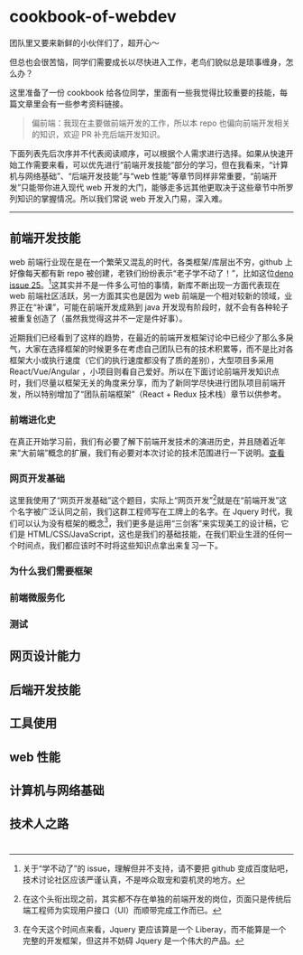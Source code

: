 # cookbook-of-webdev
团队里又要来新鲜的小伙伴们了，超开心～ 

但总也会很苦恼，同学们需要成长以尽快进入工作，老鸟们貌似总是琐事缠身，怎么办？

这里准备了一份 cookbook 给各位同学，里面有一些我觉得比较重要的技能，每篇文章里会有一些参考资料链接。

> 偏前端：我现在主要做前端开发的工作，所以本 repo 也偏向前端开发相关的知识，欢迎 PR 补充后端开发知识。

下面列表先后次序并不代表阅读顺序，可以根据个人需求进行选择。如果从快速开始工作需要来看，可以优先进行“前端开发技能”部分的学习，但在我看来，“计算机与网络基础”、“后端开发技能”与“web 性能”等章节同样非常重要，“前端开发”只能带你进入现代 web 开发的大门，能够走多远其他更取决于这些章节中所罗列知识的掌握情况。所以我们常说 web 开发入门易，深入难。

------

## 前端开发技能

web 前端行业现在是在一个繁荣又混乱的时代，各类框架/库层出不穷，github 上好像每天都有新 repo 被创建，老铁们纷纷表示“老子学不动了！”，比如这位[deno issue 25](https://github.com/ry/deno/issues/25)。[^1]这其实并不是一件多么可怕的事情，新库不断出现一方面代表现在 web 前端社区活跃，另一方面其实也是因为 web 前端是一个相对较新的领域，业界正在“补课”，可能在前端开发成熟到 java 开发现有阶段时，就不会有各种轮子被重复创造了（虽然我觉得这并不一定是件好事）。

近期我们已经看到了这样的趋势，在最近的前端开发框架讨论中已经少了那么多戾气，大家在选择框架的时候更多在考虑自己团队已有的技术积累等，而不是比对各框架大小或执行速度（它们的执行速度都没有了质的差别），大型项目多采用 React/Vue/Angular ，小项目则看自己爱好。所以在下面讨论前端开发知识点时，我们尽量以框架无关的角度来分享，而为了新同学尽快进行团队项目前端开发，所以特别增加了“团队前端框架”（React + Redux 技术栈）章节以供参考。

[^1]: 关于“学不动了”的 issue，理解但并不支持，请不要把 github 变成百度贴吧，技术讨论社区应该严谨认真，不是哗众取宠和耍机灵的地方。

### 前端进化史

在真正开始学习前，我们有必要了解下前端开发技术的演进历史，并且随着近年来“大前端”概念的扩展，我们有必要对本次讨论的技术范围进行一下说明。[查看](./front-end-history/front-end-history.md)

### 网页开发基础

这里我使用了“网页开发基础”这个题目，实际上“网页开发”[^2]就是在“前端开发”这个名字被广泛认同之前，我们这群工程师写在工牌上的名字。在 Jquery 时代，我们可以认为没有框架的概念[^3]，我们更多是运用“三剑客”来实现美工的设计稿，它们是 HTML/CSS/JavaScript，这也是我们的基础技能，在我们职业生涯的任何一个时间点，我们都应该时不时将这些知识点拿出来复习一下。

[^2]: 在这个头衔出现之前，其实都不存在单独的前端开发的岗位，页面只是传统后端工程师为实现用户接口（UI）而顺带完成工作而已。
[^3]: 在今天这个时间点来看，Jquery 更应该算是一个 Liberay，而不能算是一个完整的开发框架，但这并不妨碍 Jquery 是一个伟大的产品。



### 为什么我们需要框架

### 前端微服务化

### 测试



## 网页设计能力

## 后端开发技能

## 工具使用

## web 性能

## 计算机与网络基础

## 技术人之路



# 